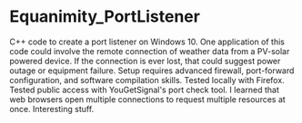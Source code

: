 # Equanimity_PortListener
C++ code to create a port listener on Windows 10. 
One application of this code could involve the remote connection of weather data from a PV-solar powered device. If the connection is ever lost, that could suggest power outage or equipment failure.
Setup requires advanced firewall, port-forward configuration, and software compilation skills.
Tested locally with Firefox. Tested public access with YouGetSignal's port check tool.
I learned that web browsers open multiple connections to request multiple resources at once. Interesting stuff.
